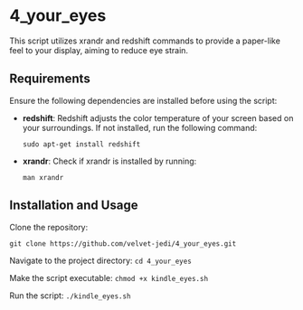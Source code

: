 # 4_your_eyes

This script utilizes xrandr and redshift commands to provide a paper-like feel to your display, aiming to reduce eye strain.

## Requirements

Ensure the following dependencies are installed before using the script:

- **redshift**: Redshift adjusts the color temperature of your screen based on your surroundings. If not installed, run the following command:

  ```
  sudo apt-get install redshift
  ```
- **xrandr**: Check if xrandr is installed by running:

  ```
  man xrandr
  ```

## Installation and Usage
Clone the repository:

  ```
  git clone https://github.com/velvet-jedi/4_your_eyes.git
  ```

Navigate to the project directory:
```cd 4_your_eyes```

Make the script executable:
```chmod +x kindle_eyes.sh```

Run the script:
```./kindle_eyes.sh```
